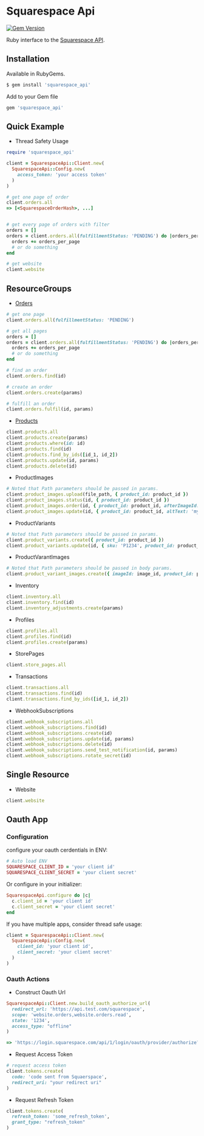 # Squarespace Api

[![Gem Version](https://badge.fury.io/rb/squarespace_api.svg)](https://rubygems.org/gems/squarespace_api)


Ruby interface to the [Squarespace API](https://developers.squarespace.com/commerce-apis/overview).

## Installation

Available in RubyGems.

```bash
$ gem install 'squarespace_api'
```

Add to your Gem file
```ruby
gem 'squarespace_api'
```



## Quick Example

- Thread Safety Usage

```ruby
require 'squarespace_api'

client = SquarespaceApi::Client.new(
  SquarespaceApi::Config.new(
    access_token: 'your access token'
  )
)

# get one page of order
client.orders.all
=> [<SquarespaceOrderHash>, ...]


# get every page of orders with filter
orders = []
orders = client.orders.all(fulfillmentStatus: 'PENDING') do |orders_per_page|
  orders += orders_per_page
  # or do something
end

# get website
client.website
```


## ResourceGroups

- [Orders](https://developers.squarespace.com/commerce-apis/orders-overview)

```ruby
# get one page
client.orders.all(fulfillmentStatus: 'PENDING')

# get all pages
orders = []
orders = client.orders.all(fulfillmentStatus: 'PENDING') do |orders_per_page|
  orders += orders_per_page
  # or do something
end

# find an order
client.orders.find(id)

# create an order
client.orders.create(params)

# fulfill an order
client.orders.fulfil(id, params)
```

- [Products](https://developers.squarespace.com/commerce-apis/products-overview)

```ruby
client.products.all
client.products.create(params)
client.products.where(id: id)
client.products.find(id)
client.products.find_by_ids([id_1, id_2])
client.products.update(id, params)
client.products.delete(id)
```

- ProductImages

```ruby
# Noted that Path parameters should be passed in params.
client.product_images.upload(file_path, { product_id: product_id })
client.product_images.status(id, { product_id: product_id })
client.product_images.order(id, { product_id: product_id, afterImageId: 'otherImageId' })
client.product_images.update(id, { product_id: product_id, altText: 'my_picture' })
```

- ProductVariants

```ruby
# Noted that Path parameters should be passed in params.
client.product_variants.create({ product_id: product_id })
client.product_variants.update(id, { sku: 'P1234', product_id: product_id })
```


- ProductVarantImages

```ruby
# Noted that Path parameters should be passed in body params.
client.product_variant_images.create({ imageId: image_id, product_id: product_id, variant_id: variant_id })
```

- Inventory

```ruby
client.inventory.all
client.inventory.find(id)
client.inventory_adjustments.create(params)
```

- Profiles

```ruby
client.profiles.all
client.profiles.find(id)
client.profiles.create(params)
```

- StorePages

```ruby
client.store_pages.all
```

- Transactions

```ruby
client.transactions.all
client.transactions.find(id)
client.transactions.find_by_ids([id_1, id_2])
```

- WebhookSubscriptions

```ruby
client.webhook_subscriptions.all
client.webhook_subscriptions.find(id)
client.webhook_subscriptions.create(id)
client.webhook_subscriptions.update(id, params)
client.webhook_subscriptions.delete(id)
client.webhook_subscriptions.send_test_notification(id, params)
client.webhook_subscriptions.rotate_secret(id)
```


## Single Resource

- Website

```ruby
client.website
```

## Oauth App

### Configuration

configure your oauth cerdentials in ENV:

```ruby
# Auto load ENV
SQUARESPACE_CLIENT_ID = 'your client id'
SQUARESPACE_CLIENT_SECRET = 'your client secret'
```

Or configure in your initializer:

```ruby
SquarespaceApi.configure do |c|
  c.client_id = 'your client id'
  c.client_secret = 'your client secret'
end
```

If you have multiple apps, consider thread safe usage:

```ruby
client = SquarespaceApi::Client.new(
  SquarespaceApi::Config.new(
    client_id: 'your client id',
    client_secret: 'your client secret'
  )
)
```

### Oauth Actions

- Construct Oauth Url

```ruby
SquarespaceApi::Client.new.build_oauth_authorize_url(
  redirect_url: 'https://api.test.com/squarespace',
  scope: 'website.orders,website.orders.read',
  state: '1234',
  access_type: "offline"
)

=> 'https://login.squarespace.com/api/1/login/oauth/provider/authorize?client_id=&redirect_url=https://api.test.com/squarespace&scope=website.orders,website.orders.read&state=1234&access_type=offline'
```

- Request Access Token

```ruby
# request access token
client.tokens.create(
  code: 'code sent from Squaerspace',
  redirect_uri: "your redirect uri"
)
```

- Request Refresh Token

```ruby
client.tokens.create(
  refresh_token: 'some_refresh_token',
  grant_type: "refresh_token"
)
```

